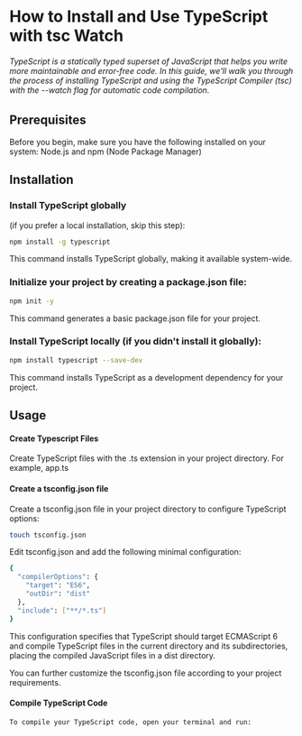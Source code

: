 # How to Install and Use TypeScript with tsc Watch

###### TypeScript is a statically typed superset of JavaScript that helps you write more maintainable and error-free code. In this guide, we'll walk you through the process of installing TypeScript and using the TypeScript Compiler (tsc) with the --watch flag for automatic code compilation.

## Prerequisites

Before you begin, make sure you have the following installed on your system:
Node.js and npm (Node Package Manager)

## Installation

### Install TypeScript globally

(if you prefer a local installation, skip this step):

```bash
npm install -g typescript
```

This command installs TypeScript globally, making it available system-wide.

### Initialize your project by creating a package.json file:

```bash
npm init -y
```

This command generates a basic package.json file for your project.

### Install TypeScript locally (if you didn't install it globally):

```bash
npm install typescript --save-dev
```

This command installs TypeScript as a development dependency for your project.

## Usage

#### Create Typescript Files

Create TypeScript files with the .ts extension in your project directory. For example, app.ts

#### Create a tsconfig.json file

Create a tsconfig.json file in your project directory to configure TypeScript options:

```bash
touch tsconfig.json
```

Edit tsconfig.json and add the following minimal configuration:

```bash
{
  "compilerOptions": {
    "target": "ES6",
    "outDir": "dist"
  },
  "include": ["**/*.ts"]
}
```

This configuration specifies that TypeScript should target ECMAScript 6 and compile TypeScript files in the current directory and its subdirectories, placing the compiled JavaScript files in a dist directory.

You can further customize the tsconfig.json file according to your project requirements.

#### Compile TypeScript Code

    To compile your TypeScript code, open your terminal and run:
